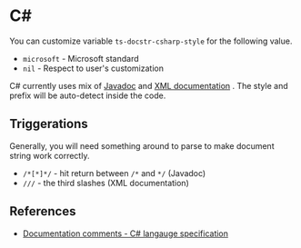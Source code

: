 # C# #

You can customize variable `ts-docstr-csharp-style` for the following value.

* `microsoft` - Microsoft standard
* `nil` - Respect to user's customization

C# currently uses mix of [Javadoc](https://en.wikipedia.org/wiki/Javadoc) and
[XML documentation](https://docs.microsoft.com/en-us/dotnet/csharp/programming-guide/xmldoc/)
. The style and prefix will be auto-detect inside the code.

## Triggerations

Generally, you will need something around to parse to make document string work
correctly.

* `/*[*]*/` - hit return between `/*` and `*/` (Javadoc)
* `///` - the third slashes (XML documentation)

## References

* [Documentation comments - C# langauge specification](https://docs.microsoft.com/en-us/dotnet/csharp/language-reference/language-specification/documentation-comments)
